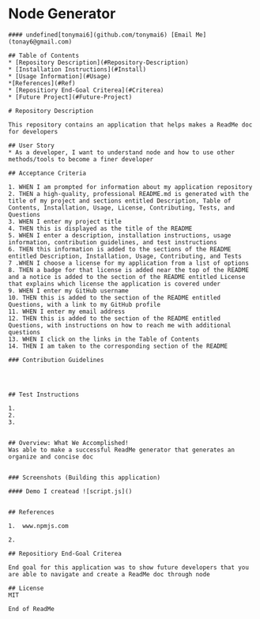 # Node Generator
    #### undefined[tonymai6](github.com/tonymai6) [Email Me](tonay6@gmail.com)
    
    ## Table of Contents
    * [Repository Description](#Repository-Description)
    * [Installation Instructions](#Install)
    * [Usage Information](#Usage)
    *[References](#Ref)
    * [Repositiory End-Goal Criterea](#Criterea)
    * [Future Project](#Future-Project)
    
    # Repository Description

    This repository contains an application that helps makes a ReadMe doc for developers
    
    ## User Story
    * As a developer, I want to understand node and how to use other methods/tools to become a finer developer

    ## Acceptance Criteria

    1. WHEN I am prompted for information about my application repository
    2. THEN a high-quality, professional README.md is generated with the title of my project and sections entitled Description, Table of Contents, Installation, Usage, License, Contributing, Tests, and Questions
    3. WHEN I enter my project title
    4. THEN this is displayed as the title of the README
    5. WHEN I enter a description, installation instructions, usage information, contribution guidelines, and test instructions
    6. THEN this information is added to the sections of the README entitled Description, Installation, Usage, Contributing, and Tests
    7 .WHEN I choose a license for my application from a list of options
    8. THEN a badge for that license is added near the top of the README and a notice is added to the section of the README entitled License that explains which license the application is covered under
    9. WHEN I enter my GitHub username
    10. THEN this is added to the section of the README entitled Questions, with a link to my GitHub profile
    11. WHEN I enter my email address
    12. THEN this is added to the section of the README entitled Questions, with instructions on how to reach me with additional questions
    13. WHEN I click on the links in the Table of Contents
    14. THEN I am taken to the corresponding section of the README
    
    ### Contribution Guidelines

    
    
    
    ## Test Instructions

    1.  
    2.  
    3.  
    
    
    ## Overview: What We Accomplished!
    Was able to make a successful ReadMe generator that generates an organize and concise doc
    
    
    ### Screenshots (Building this application)

    #### Demo I createad ![script.js]()
    
    
    ## References

    1.  www.npmjs.com
    
    2.  
    
    ## Repositiory End-Goal Criterea

    End goal for this application was to show future developers that you are able to navigate and create a ReadMe doc through node
    
    ## License
    MIT
    
    End of ReadMe
